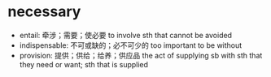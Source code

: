 # necessary

- entail: 牵涉；需要；使必要 to involve sth that cannot be avoided
- indispensable: 不可或缺的；必不可少的 too important to be without
- provision: 提供；供给；给养；供应品 the act of supplying sb with sth that they need or want; sth that is supplied
